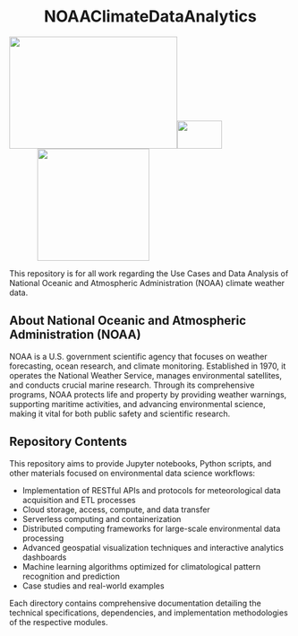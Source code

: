 # <center>NOAAClimateDataAnalytics</center>

<img src="https://cdn.oceanservice.noaa.gov/oceanserviceprod/facts/noaa-emblem-rgb-2022.png" width="300" height="200"/><img src="https://content.presentermedia.com/files/clipart/00033000/33230/handshake_800_wht.jpg" width="80" height="50"/> <img src="https://cdn-icons-png.flaticon.com/512/6114/6114221.png" width="200" height="200" style="margin-left: 50px;" />


This repository is for all work regarding the Use Cases and Data Analysis of National Oceanic and Atmospheric Administration (NOAA) climate weather data. 

## About National Oceanic and Atmospheric Administration (NOAA)

NOAA is a U.S. government scientific agency that focuses on weather forecasting, ocean research, and climate monitoring. Established in 1970, it operates the National Weather Service, manages environmental satellites, and conducts crucial marine research. Through its comprehensive programs, NOAA protects life and property by providing weather warnings, supporting maritime activities, and advancing environmental science, making it vital for both public safety and scientific research.

## Repository Contents

This repository aims to provide Jupyter notebooks, Python scripts, and other materials focused on environmental data science workflows:

- Implementation of RESTful APIs and protocols for meteorological data acquisition and ETL processes
- Cloud storage, access, compute, and data transfer
- Serverless computing and containerization
- Distributed computing frameworks for large-scale environmental data processing
- Advanced geospatial visualization techniques and interactive analytics dashboards
- Machine learning algorithms optimized for climatological pattern recognition and prediction
- Case studies and real-world examples

Each directory contains comprehensive documentation detailing the technical specifications, dependencies, and implementation methodologies of the respective modules.
